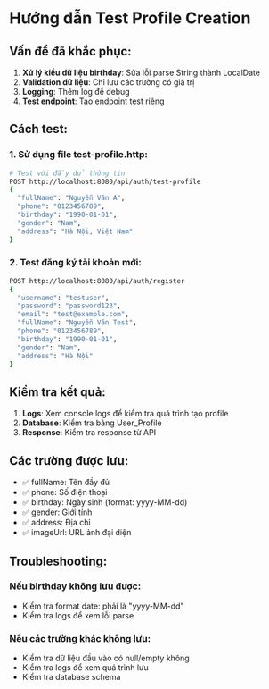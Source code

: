 # Hướng dẫn Test Profile Creation

## Vấn đề đã khắc phục:
1. **Xử lý kiểu dữ liệu birthday**: Sửa lỗi parse String thành LocalDate
2. **Validation dữ liệu**: Chỉ lưu các trường có giá trị
3. **Logging**: Thêm log để debug
4. **Test endpoint**: Tạo endpoint test riêng

## Cách test:

### 1. Sử dụng file test-profile.http:
```bash
# Test với đầy đủ thông tin
POST http://localhost:8080/api/auth/test-profile
{
  "fullName": "Nguyễn Văn A",
  "phone": "0123456789",
  "birthday": "1990-01-01",
  "gender": "Nam",
  "address": "Hà Nội, Việt Nam"
}
```

### 2. Test đăng ký tài khoản mới:
```bash
POST http://localhost:8080/api/auth/register
{
  "username": "testuser",
  "password": "password123",
  "email": "test@example.com",
  "fullName": "Nguyễn Văn Test",
  "phone": "0123456789",
  "birthday": "1990-01-01",
  "gender": "Nam",
  "address": "Hà Nội"
}
```

## Kiểm tra kết quả:

1. **Logs**: Xem console logs để kiểm tra quá trình tạo profile
2. **Database**: Kiểm tra bảng User_Profile
3. **Response**: Kiểm tra response từ API

## Các trường được lưu:
- ✅ fullName: Tên đầy đủ
- ✅ phone: Số điện thoại  
- ✅ birthday: Ngày sinh (format: yyyy-MM-dd)
- ✅ gender: Giới tính
- ✅ address: Địa chỉ
- ✅ imageUrl: URL ảnh đại diện

## Troubleshooting:

### Nếu birthday không lưu được:
- Kiểm tra format date: phải là "yyyy-MM-dd"
- Kiểm tra logs để xem lỗi parse

### Nếu các trường khác không lưu:
- Kiểm tra dữ liệu đầu vào có null/empty không
- Kiểm tra logs để xem quá trình lưu
- Kiểm tra database schema
